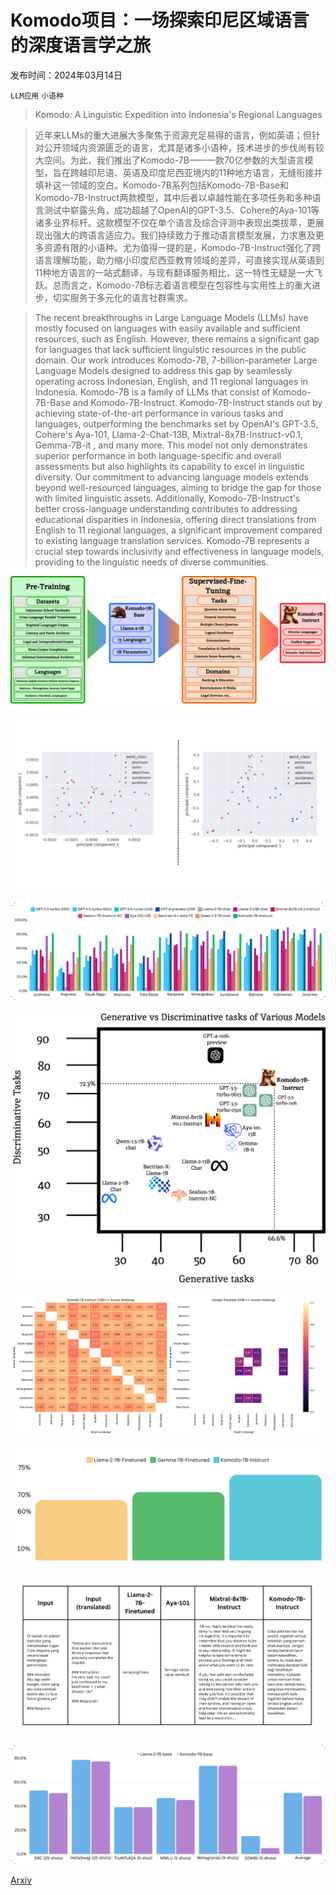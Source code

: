 # Komodo项目：一场探索印尼区域语言的深度语言学之旅

发布时间：2024年03月14日

`LLM应用` `小语种`

> Komodo: A Linguistic Expedition into Indonesia's Regional Languages

> 近年来LLMs的重大进展大多聚焦于资源充足易得的语言，例如英语；但针对公开领域内资源匮乏的语言，尤其是诸多小语种，技术进步的步伐尚有较大空间。为此，我们推出了Komodo-7B——一款70亿参数的大型语言模型，旨在跨越印尼语、英语及印度尼西亚境内的11种地方语言，无缝衔接并填补这一领域的空白。Komodo-7B系列包括Komodo-7B-Base和Komodo-7B-Instruct两款模型，其中后者以卓越性能在多项任务和多种语言测试中崭露头角，成功超越了OpenAI的GPT-3.5、Cohere的Aya-101等诸多业界标杆。这款模型不仅在单个语言及综合评测中表现出类拔萃，更展现出强大的跨语言适应力。我们持续致力于推动语言模型发展，力求惠及更多资源有限的小语种。尤为值得一提的是，Komodo-7B-Instruct强化了跨语言理解功能，助力缩小印度尼西亚教育领域的差异，可直接实现从英语到11种地方语言的一站式翻译，与现有翻译服务相比，这一特性无疑是一大飞跃。总而言之，Komodo-7B标志着语言模型在包容性与实用性上的重大进步，切实服务于多元化的语言社群需求。

> The recent breakthroughs in Large Language Models (LLMs) have mostly focused on languages with easily available and sufficient resources, such as English. However, there remains a significant gap for languages that lack sufficient linguistic resources in the public domain. Our work introduces Komodo-7B, 7-billion-parameter Large Language Models designed to address this gap by seamlessly operating across Indonesian, English, and 11 regional languages in Indonesia. Komodo-7B is a family of LLMs that consist of Komodo-7B-Base and Komodo-7B-Instruct. Komodo-7B-Instruct stands out by achieving state-of-the-art performance in various tasks and languages, outperforming the benchmarks set by OpenAI's GPT-3.5, Cohere's Aya-101, Llama-2-Chat-13B, Mixtral-8x7B-Instruct-v0.1, Gemma-7B-it , and many more. This model not only demonstrates superior performance in both language-specific and overall assessments but also highlights its capability to excel in linguistic diversity. Our commitment to advancing language models extends beyond well-resourced languages, aiming to bridge the gap for those with limited linguistic assets. Additionally, Komodo-7B-Instruct's better cross-language understanding contributes to addressing educational disparities in Indonesia, offering direct translations from English to 11 regional languages, a significant improvement compared to existing language translation services. Komodo-7B represents a crucial step towards inclusivity and effectiveness in language models, providing to the linguistic needs of diverse communities.

![Komodo项目：一场探索印尼区域语言的深度语言学之旅](../../../paper_images/2403.09362/x1.png)

![Komodo项目：一场探索印尼区域语言的深度语言学之旅](../../../paper_images/2403.09362/chart-8.png)

![Komodo项目：一场探索印尼区域语言的深度语言学之旅](../../../paper_images/2403.09362/x2.png)

![Komodo项目：一场探索印尼区域语言的深度语言学之旅](../../../paper_images/2403.09362/x3.png)

![Komodo项目：一场探索印尼区域语言的深度语言学之旅](../../../paper_images/2403.09362/merged_heatmaps.png)

![Komodo项目：一场探索印尼区域语言的深度语言学之旅](../../../paper_images/2403.09362/chart-3-1.png)

![Komodo项目：一场探索印尼区域语言的深度语言学之旅](../../../paper_images/2403.09362/manual_instructions.png)

![Komodo项目：一场探索印尼区域语言的深度语言学之旅](../../../paper_images/2403.09362/x4.png)

[Arxiv](https://arxiv.org/abs/2403.09362)